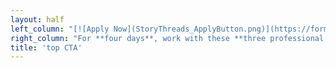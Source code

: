 ```yaml
---
layout: half
left_column: "[![Apply Now](StoryThreads_ApplyButton.png)](https://forms.gle/gSjLLTvca513spno6?target=_blank)\r\n\r\nApplications open Oct. 1st - Nov. 1st\r\n\r\n[Terms](/){.button}"
right_column: "For **four days**, work with these **three professional editors** to explore every aspect of writing three-dimensional characters, from inception, into drafting, and through revisions. \r\n\r\n**_Story Threads: Unraveling Character_** will help you bring new depth and dimension to every character you create. This retreat includes a deep dive on major topics that influence characters, as well as discussions and exercises on:\r\n * Creating realistic and well-developed characters\r\n * How characters and plot influence each other\r\n * Defining your character’s internal and external struggles\r\n * And more!\r\n \r\n_And of course, plenty of time for writing._\r\n\r\nAll participants will also receive feedback on 10 pages of their manuscript from one of our professional editors + other writers at the retreat."
title: 'top CTA'
---
```



